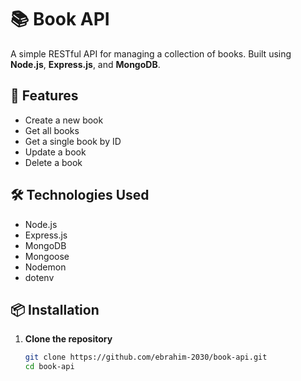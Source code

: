 # 📚 Book API

A simple RESTful API for managing a collection of books. Built using **Node.js**, **Express.js**, and **MongoDB**.

## 🚀 Features

- Create a new book
- Get all books
- Get a single book by ID
- Update a book
- Delete a book

## 🛠️ Technologies Used

- Node.js
- Express.js
- MongoDB
- Mongoose
- Nodemon
- dotenv

## 📦 Installation

1. **Clone the repository**
   ```bash
   git clone https://github.com/ebrahim-2030/book-api.git
   cd book-api
